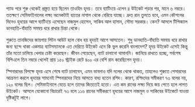 প্যাড পরে শুরু থেকেই প্রস্তুত হয়ে ছিলেন তাওহিদ হৃদয়। তবে ব্যাটিংয়ে এলেন ৪ উইকেট পড়ার পর, মানে ৬ নম্বরে। ততক্ষণে সেমিফাইনালের লক্ষ্য অনেকটাই হাতের নাগাল থেকে বেরিয়ে যাচ্ছে। দ্রুত রান তুলতে হবে, এমন কৌশলের দিনেও হৃদয়ের আগে ব্যাটিংয়ে এসেছেন নাজমুল হোসেন, সাকিব আল হাসান, সৌম্য সরকার। কেন? আসলে টিপিক্যাল ডানহাতি-বাঁহাতি সমন্বয় ধরে রাখার চিন্তা থেকে।

শুরুতে তানজিদের জায়গায় লিটন আউট হলে বোধ হয় হৃদয়ই আগে আসতেন। শুধু ডানহাতি-বাঁহাতি সমন্বয় ধরে রাখার জন্য ছন্দে থাকা একমাত্র ব্যাটসম্যানকে এত দেরিতে উইকেট এনে কি ভুল করেনি বাংলাদেশ? হৃদয় উইকেট এসেই কিন্তু তাঁর মতো চালিয়ে খেলার চেষ্টা করেছেন। জীবন পেয়েছেন, ব্যাট চালানো থামাননি। জানিয়ে রাখতে হচ্ছে, সর্বশেষ বিপিএলে তিন নম্বরে খেলেই প্রায় ১৫০ স্ট্রাইক রেটে ৪০০ এর বেশি রান করেছিলেন হৃদয়।

স্পিনারদের বিপক্ষে হৃদয় এসে শেষে ব্যাট চালাবেন, এমন ভাবনাও যদি দলের থেকে থাকত, তাহলেও শুরুতে পেসারদের আক্রমণ করলে হৃদয়ের সামনেই স্পিনারদের নিয়ে আসতে বাধ্য হতেন রশিদ। কারণ, রশিদদের সমীকরণ ৭৩ বলের নয়, ১২০ বলের ছিল। সেমিফাইনালে যেতে হলে তাদের জিততেই হতো। এত কম রানের লক্ষ্য দিয়ে জয় পেতে হলে লাগত উইকেট। আসলে যেকোনো বিচারেই ৭৩ বলে ১১৬ রানের সমীকরণে হৃদয়ের আগে নাজমুল ও সাকিবের উইকেটে যাওয়া দৃষ্টিকটুই লাগে।
